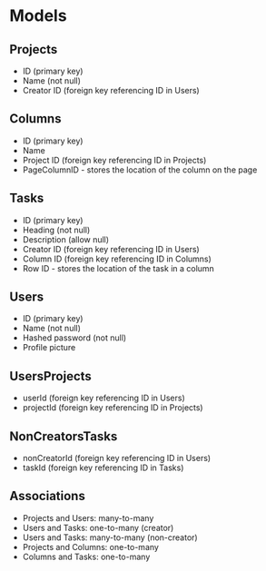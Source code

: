 # Models

## Projects

* ID (primary key)
* Name (not null)
* Creator ID (foreign key referencing ID in Users)

## Columns

* ID (primary key)
* Name
* Project ID (foreign key referencing ID in Projects)
* PageColumnID - stores the location of the column on the page

## Tasks

* ID (primary key)
* Heading (not null)
* Description (allow null)
* Creator ID (foreign key referencing ID in Users)
* Column ID (foreign key referencing ID in Columns)
* Row ID - stores the location of the task in a column

## Users

* ID (primary key)
* Name (not null)
* Hashed password (not null)
* Profile picture

## UsersProjects

* userId (foreign key referencing ID in Users)
* projectId (foreign key referencing ID in Projects)

## NonCreatorsTasks

* nonCreatorId (foreign key referencing ID in Users)
* taskId (foreign key referencing ID in Tasks)

## Associations

* Projects and Users: many-to-many
* Users and Tasks: one-to-many (creator)
* Users and Tasks: many-to-many (non-creator)
* Projects and Columns: one-to-many
* Columns and Tasks: one-to-many
